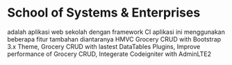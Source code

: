 # School of Systems & Enterprises
adalah aplikasi web sekolah dengan framework CI
aplikasi ini menggunakan beberapa fitur tambahan diantaranya
HMVC
Grocery CRUD with Bootstrap 3.x Theme,
Grocery CRUD with lastest DataTables Plugins,
Improve performance of Grocery CRUD,
Integerate Codeigniter with AdminLTE2
